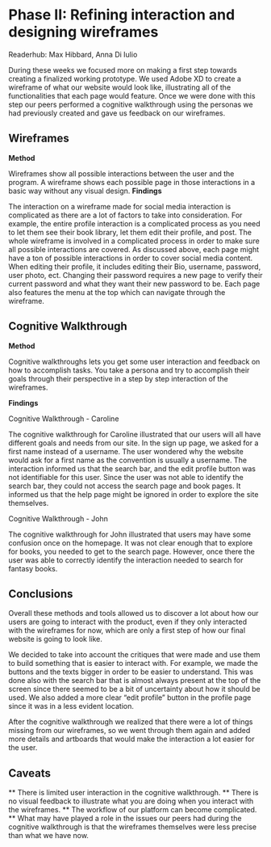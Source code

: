 # Phase II: Refining interaction and designing wireframes
Readerhub: Max Hibbard, Anna Di Iulio 

During these weeks we focused more on making a first step towards creating a finalized working prototype. We used Adobe XD to create a wireframe of what our website would look like, illustrating all of the functionalities that each page would feature. 
Once we were done with this step our peers performed a cognitive walkthrough using the personas we had previously created and gave us feedback on our wireframes.
 
## Wireframes 
**Method**

Wireframes show all possible interactions between the user and the program. A wireframe shows each possible page in those interactions in a basic way without any visual design.
**Findings**

The interaction on a wireframe made for social media interaction is complicated as there are a lot of factors to take into consideration. For example, the entire profile interaction is a complicated process as you need to let them see their book library, let them edit their profile, and post. 
The whole wireframe is involved in a complicated process in order to make sure all possible interactions are covered. As discussed above, each page might have a ton of possible interactions in order to cover social media content. When editing their profile, it includes editing their Bio, username, password, user photo, ect. Changing their password requires a new page to verify their current password and what they want their new password to be. Each page also features the menu at the top which can navigate through the wireframe.

## Cognitive Walkthrough
**Method**

Cognitive walkthroughs lets you get some user interaction and feedback on how to accomplish tasks. You take a persona and try to accomplish their goals through their perspective in a step by step interaction of the wireframes.

**Findings**

Cognitive Walkthrough - Caroline

The cognitive walkthrough for Caroline illustrated that our users will all have different goals and needs from our site. In the sign up page, we asked for a first name instead of a username. The user wondered why the website would ask for a first name as the convention is usually a username. The interaction informed us that the search bar, and the edit profile button was not identifiable for this user. Since the user was not able to identify the search bar, they could not access the search page and book pages. It informed us that the help page might be ignored in order to explore the site themselves.


Cognitive Walkthrough - John

The cognitive walkthrough for John illustrated that users may have some confusion once on the homepage. It was not clear enough that to explore for books, you needed to get to the search page. However, once there the user was able to correctly identify the interaction needed to search for fantasy books. 

## Conclusions

Overall these methods and tools allowed us to discover a lot about how our users are going to interact with the product, even if they only interacted with the wireframes for now, which are only a first step of how our final website is going to look like.

We decided to take into account the critiques that were made and use them to build something that is easier to interact with. For example, we made the buttons and the texts bigger in order to be easier to understand. This was done also with the search bar that is almost always present at the top of the screen since there seemed to be a bit of uncertainty about how it should be used. We also added a more clear “edit profile” button in the profile page since it was in a less evident location.

After the cognitive walkthrough we realized that there were a lot of things missing from our wireframes, so we went through them again and added more details and artboards that would make the interaction a lot easier for the user. 

## Caveats

** There is limited user interaction in the cognitive walkthrough.
** There is no visual feedback to illustrate what you are doing when you interact with the wireframes.
** The workflow of our platform can become complicated.
** What may have played a role in the issues our peers had during the cognitive walkthrough is that the wireframes themselves were less precise than what we have now. 

